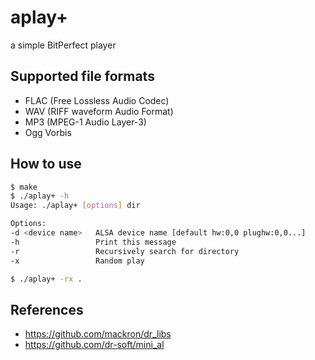 # aplay+

a simple BitPerfect player

## Supported file formats

- FLAC (Free Lossless Audio Codec)
- WAV (RIFF waveform Audio Format)
- MP3 (MPEG-1 Audio Layer-3)
- Ogg Vorbis

## How to use

```bash
$ make
$ ./aplay+ -h
Usage: ./aplay+ [options] dir

Options:
-d <device name>   ALSA device name [default hw:0,0 plughw:0,0...]
-h                 Print this message
-r                 Recursively search for directory
-x                 Random play

$ ./aplay+ -rx .
```

## References

- https://github.com/mackron/dr_libs
- https://github.com/dr-soft/mini_al
